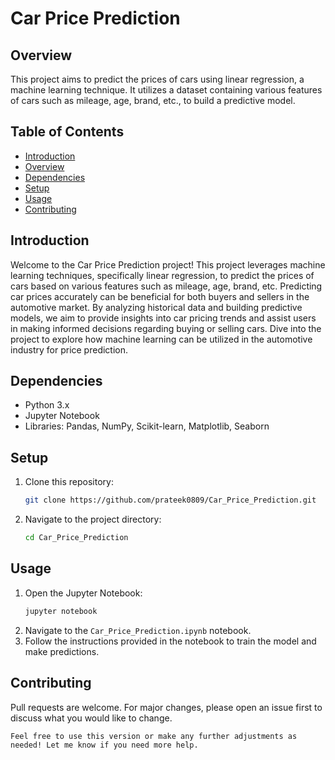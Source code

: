 # Car Price Prediction

## Overview
This project aims to predict the prices of cars using linear regression, a machine learning technique. It utilizes a dataset containing various features of cars such as mileage, age, brand, etc., to build a predictive model.

## Table of Contents
- [Introduction](#introduction)
- [Overview](#overview)
- [Dependencies](#dependencies)
- [Setup](#setup)
- [Usage](#usage)
- [Contributing](#contributing)

## Introduction
Welcome to the Car Price Prediction project! This project leverages machine learning techniques, specifically linear regression, to predict the prices of cars based on various features such as mileage, age, brand, etc. Predicting car prices accurately can be beneficial for both buyers and sellers in the automotive market. By analyzing historical data and building predictive models, we aim to provide insights into car pricing trends and assist users in making informed decisions regarding buying or selling cars. Dive into the project to explore how machine learning can be utilized in the automotive industry for price prediction.

## Dependencies
- Python 3.x
- Jupyter Notebook
- Libraries: Pandas, NumPy, Scikit-learn, Matplotlib, Seaborn

## Setup
1. Clone this repository:
   ```bash
   git clone https://github.com/prateek0809/Car_Price_Prediction.git
   ```
2. Navigate to the project directory:
   ```bash
   cd Car_Price_Prediction
   ```

## Usage
1. Open the Jupyter Notebook:
   ```bash
   jupyter notebook
   ```
2. Navigate to the `Car_Price_Prediction.ipynb` notebook.
3. Follow the instructions provided in the notebook to train the model and make predictions.

## Contributing
Pull requests are welcome. For major changes, please open an issue first to discuss what you would like to change.
```
Feel free to use this version or make any further adjustments as needed! Let me know if you need more help.
```
